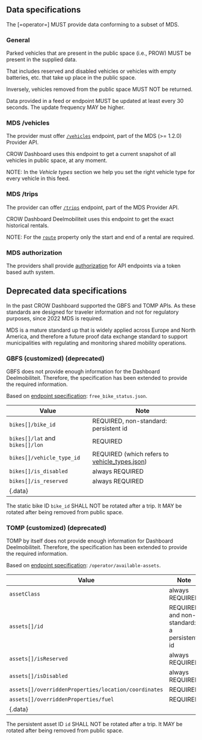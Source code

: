## Data specifications

The [=operator=] MUST provide data conforming to a subset of MDS.

### General

Parked vehicles that are present in the public space (i.e., PROW) MUST be present in the supplied data.

That includes reserved and disabled vehicles or vehicles with empty batteries, etc. that take up place in the public space.

Inversely, vehicles removed from the public space MUST NOT be returned.

Data provided in a feed or endpoint MUST be updated at least every 30 seconds.
The update frequency MAY be higher.

### MDS /vehicles

The provider must offer [`/vehicles`][1] endpoint, part of the MDS (>= 1.2.0) Provider API.

CROW Dashboard uses this endpoint to get a current snapshot of all vehicles in public space, at any moment.

NOTE: In the _Vehicle types_ section we help you set the right vehicle type for every vehicle in this feed.

[1]: https://github.com/openmobilityfoundation/mobility-data-specification/blob/main/provider/README.md#vehicles

### MDS /trips

The provider can offer [`/trips`][mds-trips] endpoint, part of the MDS Provider API.

CROW Dashboard Deelmobiliteit uses this endpoint to get the exact historical rentals.

NOTE: For the [`route`][mds-trips-routes] property only the start and end of a rental are required. 

[mds-trips]: https://github.com/openmobilityfoundation/mobility-data-specification/blob/main/provider/README.md#trips
[mds-trips-routes]: https://github.com/openmobilityfoundation/mobility-data-specification/blob/main/provider/README.md#routes

### MDS authorization

The providers shall provide [authorization][mds-auth] for API endpoints via a token based auth system.

[mds-auth]: https://github.com/openmobilityfoundation/mobility-data-specification/blob/main/provider/auth.md#authorization

## Deprecated data specifications

In the past CROW Dashboard supported the GBFS and TOMP APIs. As these standards are designed for traveler information and not for regulatory purposes, since 2022 MDS is required.

MDS is a mature standard up that is widely applied across Europe and North America, and therefore a future proof data exchange standard to support municipalities with regulating and monitoring shared mobility operations.

### GBFS (customized) (deprecated)

<div class="note">
GBFS does not provide enough information for the Dashboard Deelmobiliteit. 
Therefore, the specification has been extended to provide the required information.
</div>

Based on [endpoint specification][2]: `free_bike_status.json`.

| Value                           | Note                                                           |
| ------------------------------- | -------------------------------------------------------------- |
| `bikes[]/bike_id`               | REQUIRED, non-standard: persistent id                          |
| `bikes[]/lat` and `bikes[]/lon` | REQUIRED                                                       |
| `bikes[]/vehicle_type_id`       | REQUIRED (which refers to [vehicle_types.json][vehicle_types]) |
| `bikes[]/is_disabled`           | always REQUIRED                                                |
| `bikes[]/is_reserved`           | always REQUIRED                                                |
| {.data}                         |

The static bike ID `bike_id` SHALL NOT be rotated after a trip.
It MAY be rotated after being removed from public space.

[2]: https://github.com/NABSA/gbfs/blob/master/gbfs.md#free_bike_statusjson
[vehicle_types]: https://github.com/NABSA/gbfs/blob/master/gbfs.md#vehicle_typesjson-added-in-v21

### TOMP (customized) (deprecated)

<div class="note">
TOMP by itself does not provide enough information for Dashboard Deelmobiliteit. 
Therefore, the specification has been extended to provide the required information.
</div>

Based on [endpoint specification][3]: `/operator/available-assets`.

| Value                                                | Note                                       |
| ---------------------------------------------------- | ------------------------------------------ |
| `assetClass`                                         | always REQUIRED                            |
| `assets[]/id`                                        | REQUIRED and non-standard: a persistent id |
| `assets[]/isReserved`                                | always REQUIRED                            |
| `assets[]/isDisabled`                                | always REQUIRED                            |
| `assets[]/overriddenProperties/location/coordinates` | REQUIRED                                   |
| `assets[]/overriddenProperties/fuel`                 | REQUIRED                                   |
| {.data}                                              |

The persistent asset ID `id` SHALL NOT be rotated after a trip.
It MAY be rotated after being removed from public space.

[3]: https://app.swaggerhub.com/apis-docs/TOMP-API-WG/transport-operator_maas_provider_api/1.1.0#/operator%20information/get_operator_available_assets
[4]: https://github.com/openmobilityfoundation/mobility-data-specification/blob/main/general-information.md#vehicle-states
